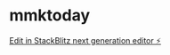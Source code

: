 # mmktoday

[Edit in StackBlitz next generation editor ⚡️](https://stackblitz.com/~/github.com/thunsatminmaung/mmktoday)